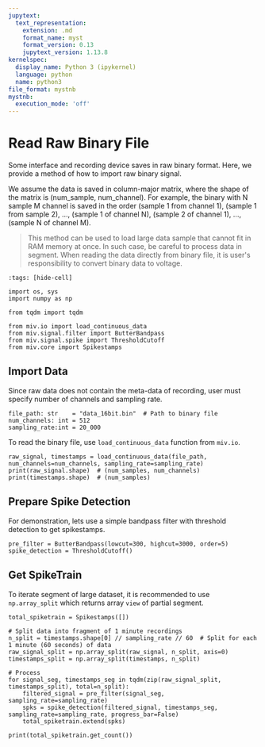 ```yaml
---
jupytext:
  text_representation:
    extension: .md
    format_name: myst
    format_version: 0.13
    jupytext_version: 1.13.8
kernelspec:
  display_name: Python 3 (ipykernel)
  language: python
  name: python3
file_format: mystnb
mystnb:
  execution_mode: 'off'
---
```


# Read Raw Binary File

Some interface and recording device saves in raw binary format. Here, we provide a method of how to import raw binary signal.

We assume the data is saved in column-major matrix, where the shape of the matrix is (num_sample, num_channel).
For example, the binary with N sample M channel is saved in the order (sample 1 from channel 1), (sample 1 from sample 2), ..., (sample 1 of channel N), (sample 2 of channel 1), ..., (sample N of channel M).

> This method can be used to load large data sample that cannot fit in RAM memory at once. In such case, be careful to process data in segment.
> When reading the data directly from binary file, it is user's responsibility to convert binary data to voltage.

```{code-cell} ipython3
:tags: [hide-cell]

import os, sys
import numpy as np

from tqdm import tqdm

from miv.io import load_continuous_data
from miv.signal.filter import ButterBandpass
from miv.signal.spike import ThresholdCutoff
from miv.core import Spikestamps
```

## Import Data

Since raw data does not contain the meta-data of recording, user must specify number of channels and sampling rate.

```{code-cell} ipython3
file_path: str    = "data_16bit.bin"  # Path to binary file
num_channels: int = 512
sampling_rate:int = 20_000
```

To read the binary file, use `load_continuous_data` function from `miv.io`.

```{code-cell} ipython3
raw_signal, timestamps = load_continuous_data(file_path, num_channels=num_channels, sampling_rate=sampling_rate)
print(raw_signal.shape)  # (num_samples, num_channels)
print(timestamps.shape)  # (num_samples)
```

## Prepare Spike Detection

For demonstration, lets use a simple bandpass filter with threshold detection to get spikestamps.

```{code-cell} ipython3
pre_filter = ButterBandpass(lowcut=300, highcut=3000, order=5)
spike_detection = ThresholdCutoff()
```

## Get SpikeTrain

To iterate segment of large dataset, it is recommended to use `np.array_split` which returns array `view` of partial segment.

```{code-cell} ipython3
total_spiketrain = Spikestamps([])

# Split data into fragment of 1 minute recordings
n_split = timestamps.shape[0] // sampling_rate // 60  # Split for each 1 minute (60 seconds) of data
raw_signal_split = np.array_split(raw_signal, n_split, axis=0)
timestamps_split = np.array_split(timestamps, n_split)

# Process
for signal_seg, timestamps_seg in tqdm(zip(raw_signal_split, timestamps_split), total=n_split):
    filtered_signal = pre_filter(signal_seg, sampling_rate=sampling_rate)
    spks = spike_detection(filtered_signal, timestamps_seg, sampling_rate=sampling_rate, progress_bar=False)
    total_spiketrain.extend(spks)
    
print(total_spiketrain.get_count())
```
